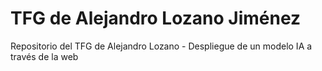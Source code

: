 # TFG de Alejandro Lozano Jiménez
Repositorio del TFG de Alejandro Lozano - Despliegue de un modelo IA a través de la web
